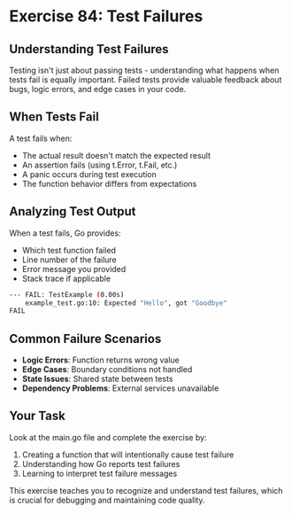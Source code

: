 # Exercise 84: Test Failures

## Understanding Test Failures

Testing isn't just about passing tests - understanding what happens when tests fail is equally important. Failed tests provide valuable feedback about bugs, logic errors, and edge cases in your code.

## When Tests Fail

A test fails when:
- The actual result doesn't match the expected result
- An assertion fails (using t.Error, t.Fail, etc.)
- A panic occurs during test execution
- The function behavior differs from expectations

## Analyzing Test Output

When a test fails, Go provides:
- Which test function failed
- Line number of the failure
- Error message you provided
- Stack trace if applicable

```bash
--- FAIL: TestExample (0.00s)
    example_test.go:10: Expected "Hello", got "Goodbye"
FAIL
```

## Common Failure Scenarios

- **Logic Errors**: Function returns wrong value
- **Edge Cases**: Boundary conditions not handled
- **State Issues**: Shared state between tests
- **Dependency Problems**: External services unavailable

## Your Task

Look at the main.go file and complete the exercise by:
1. Creating a function that will intentionally cause test failure
2. Understanding how Go reports test failures
3. Learning to interpret test failure messages

This exercise teaches you to recognize and understand test failures, which is crucial for debugging and maintaining code quality.